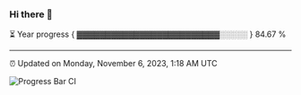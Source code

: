 ### Hi there 👋

⏳ Year progress { ▓▓▓▓▓▓▓▓▓▓▓▓▓▓▓▓▓▓▓▓▓▓▓▓▓░░░░░ } 84.67 %

---

⏰ Updated on Monday, November 6, 2023, 1:18 AM UTC

![Progress Bar CI](https://github.com/arthurbuhl/arthurbuhl/workflows/Progress%20Bar%20CI/badge.svg)
